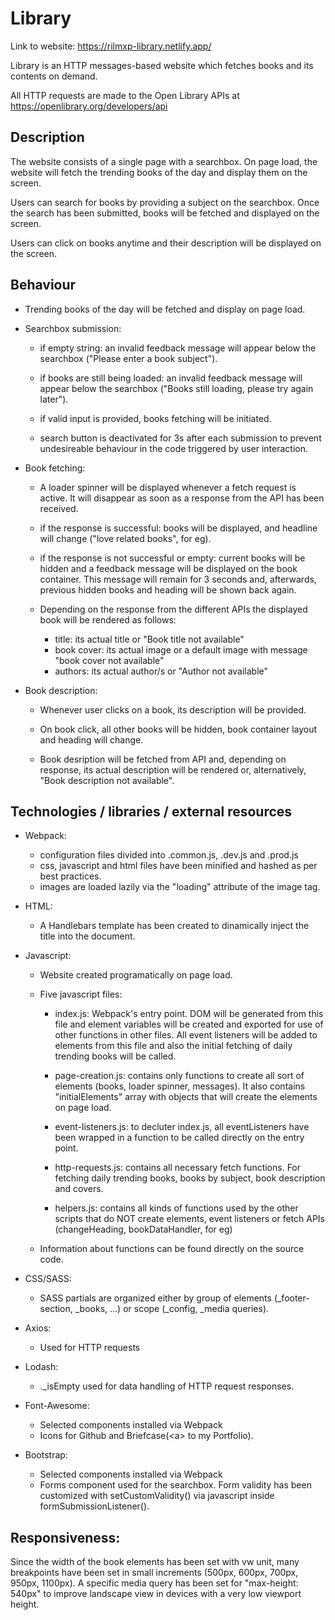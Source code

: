 # Library

Link to website: https://rilmxp-library.netlify.app/

Library is an HTTP messages-based website which fetches books and its contents on demand.

All HTTP requests are made to the Open Library APIs at https://openlibrary.org/developers/api

## Description

The website consists of a single page with a searchbox.
On page load, the website will fetch the trending books of the day and display them on the screen.

Users can search for books by providing a subject on the searchbox. Once the search has been submitted, books will be fetched and displayed on the screen.

Users can click on books anytime and their description will be displayed on the screen.

## Behaviour

- Trending books of the day will be fetched and display on page load.

- Searchbox submission:

  - if empty string: an invalid feedback message will appear below the searchbox ("Please enter a book subject").

  - if books are still being loaded: an invalid feedback message will appear below the searchbox ("Books still loading, please try again later").

  - if valid input is provided, books fetching will be initiated.

  - search button is deactivated for 3s after each submission to prevent undesireable behaviour in the code triggered by user interaction.

- Book fetching:

  - A loader spinner will be displayed whenever a fetch request is active. It will disappear as soon as a response from the API has been received.

  - if the response is successful: books will be displayed, and headline will change ("love related books", for eg).

  - if the response is not successful or empty: current books will be hidden and a feedback message will be displayed on the book container. This message will remain for 3 seconds and, afterwards, previous hidden books and heading will be shown back again.

  - Depending on the response from the different APIs the displayed book will be rendered as follows:

    - title: its actual title or "Book title not available"
    - book cover: its actual image or a default image with message "book cover not available"
    - authors: its actual author/s or "Author not available"

- Book description:

  - Whenever user clicks on a book, its description will be provided.

  - On book click, all other books will be hidden, book container layout and heading will change.

  - Book desription will be fetched from API and, depending on response, its actual description will be rendered or, alternatively, "Book description not available".

## Technologies / libraries / external resources

- Webpack:

  - configuration files divided into .common.js, .dev.js and .prod.js
  - css, javascript and html files have been minified and hashed as per best practices.
  - images are loaded lazily via the "loading" attribute of the image tag.

- HTML:

  - A Handlebars template has been created to dinamically inject the title into the document.

- Javascript:

  - Website created programatically on page load.

  - Five javascript files:

    - index.js:
      Webpack's entry point. DOM will be generated from this file and element variables will be created and exported for use of other functions in other files. All event listeners will be added to elements from this file and also the initial fetching of daily trending books will be called.

    - page-creation.js:
      contains only functions to create all sort of elements (books, loader spinner, messages). It also contains "initialElements" array with objects that will create the elements on page load.

    - event-listeners.js:
      to decluter index.js, all eventListeners have been wrapped in a function to be called directly on the entry point.

    - http-requests.js:
      contains all necessary fetch functions. For fetching daily trending books, books by subject, book description and covers.

    - helpers.js:
      contains all kinds of functions used by the other scripts that do NOT create elements, event listeners or fetch APIs (changeHeading, bookDataHandler, for eg)

  - Information about functions can be found directly on the source code.

- CSS/SASS:
  - SASS partials are organized either by group of elements (\_footer-section, \_books, ...) or scope (\_config, \_media queries).

- Axios: 
  - Used for HTTP requests

- Lodash:
  - ._isEmpty used for data handling of HTTP request responses.


- Font-Awesome:
  - Selected components installed via Webpack
  - Icons for Github and Briefcase(&lt;a&gt; to my Portfolio).

- Bootstrap:
  - Selected components installed via Webpack
  - Forms component used for the searchbox. Form validity has been customized with setCustomValidity() via javascript inside formSubmissionListener().

## Responsiveness:

Since the width of the book elements has been set with vw unit, many breakpoints have been set in small increments (500px, 600px, 700px, 950px, 1100px). A specific media query has been set for "max-height: 540px" to improve landscape view in devices with a very low viewport height.
